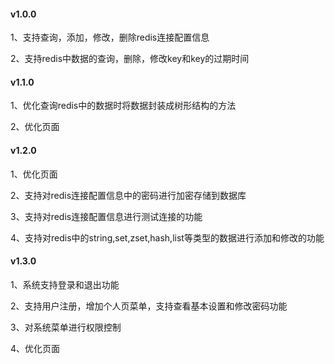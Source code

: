 #### v1.0.0

1、支持查询，添加，修改，删除redis连接配置信息

2、支持redis中数据的查询，删除，修改key和key的过期时间

#### v1.1.0

1、优化查询redis中的数据时将数据封装成树形结构的方法

2、优化页面

#### v1.2.0

1、优化页面

2、支持对redis连接配置信息中的密码进行加密存储到数据库

3、支持对redis连接配置信息进行测试连接的功能

4、支持对redis中的string,set,zset,hash,list等类型的数据进行添加和修改的功能

#### v1.3.0

1、系统支持登录和退出功能

2、支持用户注册，增加个人页菜单，支持查看基本设置和修改密码功能

3、对系统菜单进行权限控制

4、优化页面
